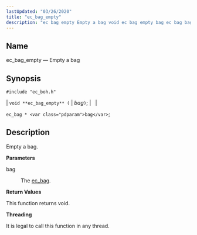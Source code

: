 ```yaml
---
lastUpdated: "03/26/2020"
title: "ec_bag_empty"
description: "ec bag empty Empty a bag void ec bag empty bag ec bag bag Empty a bag bag The ec bag This function returns void It is legal to call this function in any thread..."
---
```


<a name="apis.ec_bag_empty"></a> 
## Name

ec_bag_empty — Empty a bag

## Synopsis

`#include "ec_boh.h"`

| `void **ec_bag_empty** (` | <var class="pdparam">bag</var>`)`; |   |

`ec_bag * <var class="pdparam">bag</var>`;<a name="idp47324464"></a> 
## Description

Empty a bag.

**<a name="idp47325664"></a> Parameters**

<dl class="variablelist">

<dt>bag</dt>

<dd>

The [ec_bag](/momentum/3/3-api/structs-ec-bag).

</dd>

</dl>

**<a name="idp47329072"></a> Return Values**

This function returns void.

**<a name="idp47329984"></a> Threading**

It is legal to call this function in any thread.